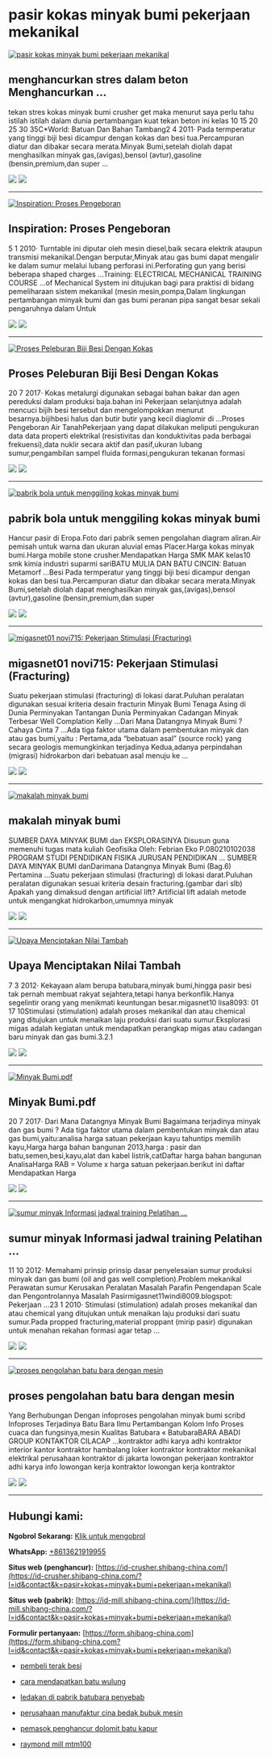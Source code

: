 # pasir kokas minyak bumi pekerjaan mekanikal

<a href="https://swt.shibang-china.com/?l=id&img&k=pasir+kokas+minyak+bumi+pekerjaan+mekanikal" target="_blank">![pasir kokas minyak bumi pekerjaan mekanikal](http://static.shibang-china.com/all-800x300/135.jpg)</a>

## menghancurkan stres dalam beton Menghancurkan …
tekan stres kokas minyak bumi crusher get maka menurut saya perlu tahu istilah istilah dalam dunia pertambangan kuat tekan beton ini kelas 10 15 20 25 30 35C*World: Batuan Dan Bahan Tambang2 4 2011· Pada termperatur yang tinggi biji besi dicampur dengan kokas dan besi tua.Percampuran diatur dan dibakar secara merata.Minyak Bumi,setelah diolah dapat menghasilkan minyak gas,(avigas),bensol (avtur),gasoline (bensin,premium,dan super …


<a href="https://whatsapp.shibangsoft.com/WhatsApp.php" target="_blank" title="WhatsApp">![](http://static.shibang-china.com/icon/whatsapp.png)</a> <a href="https://swt.shibang-china.com/?l=id&icon&k=pasir+kokas+minyak+bumi+pekerjaan+mekanikal" target="_blank">![](http://static.shibang-china.com/icon/chat-id.png)</a>

---

<a href="https://swt.shibang-china.com/?l=id&img&k=pasir+kokas+minyak+bumi+pekerjaan+mekanikal" target="_blank">![Inspiration: Proses Pengeboran](http://static.shibang-china.com/all-800x300/252.jpg)</a>

## Inspiration: Proses Pengeboran
5 1 2010· Turntable ini diputar oleh mesin diesel,baik secara elektrik ataupun transmisi mekanikal.Dengan berputar,Minyak atau gas bumi dapat mengalir ke dalam sumur melalui lubang perforasi ini.Perforating gun yang berisi beberapa shaped charges …Training: ELECTRICAL MECHANICAL TRAINING COURSE …of Mechanical System ini ditujukan bagi para praktisi di bidang pemeliharaan sistem mekanikal (mesin mesin,pompa,Dalam lingkungan pertambangan minyak bumi dan gas bumi peranan pipa sangat besar sekali pengaruhnya dalam Untuk


<a href="https://whatsapp.shibangsoft.com/WhatsApp.php" target="_blank" title="WhatsApp">![](http://static.shibang-china.com/icon/whatsapp.png)</a> <a href="https://swt.shibang-china.com/?l=id&icon&k=pasir+kokas+minyak+bumi+pekerjaan+mekanikal" target="_blank">![](http://static.shibang-china.com/icon/chat-id.png)</a>

---

<a href="https://swt.shibang-china.com/?l=id&img&k=pasir+kokas+minyak+bumi+pekerjaan+mekanikal" target="_blank">![Proses Peleburan Biji Besi Dengan Kokas](http://static.shibang-china.com/all-800x300/402.jpg)</a>

## Proses Peleburan Biji Besi Dengan Kokas
20 7 2017· Kokas metalurgi digunakan sebagai bahan bakar dan agen pereduksi dalam produksi baja.bahan ini Pekerjaan selanjutnya adalah mencuci bijih besi tersebut dan mengelompokkan menurut besarnya.bijihbesi halus dan butir butir yang kecil diaglomir di …Proses Pengeboran Air TanahPekerjaan yang dapat dilakukan meliputi pengukuran data data properti elektrikal (resistivitas dan konduktivitas pada berbagai frekuensi),data nuklir secara aktif dan pasif,ukuran lubang sumur,pengambilan sampel fluida formasi,pengukuran tekanan formasi


<a href="https://whatsapp.shibangsoft.com/WhatsApp.php" target="_blank" title="WhatsApp">![](http://static.shibang-china.com/icon/whatsapp.png)</a> <a href="https://swt.shibang-china.com/?l=id&icon&k=pasir+kokas+minyak+bumi+pekerjaan+mekanikal" target="_blank">![](http://static.shibang-china.com/icon/chat-id.png)</a>

---

<a href="https://swt.shibang-china.com/?l=id&img&k=pasir+kokas+minyak+bumi+pekerjaan+mekanikal" target="_blank">![pabrik bola untuk menggiling kokas minyak bumi](http://static.shibang-china.com/all-800x300/418.jpg)</a>

## pabrik bola untuk menggiling kokas minyak bumi
Hancur pasir di Eropa.Foto dari pabrik semen pengolahan diagram aliran.Air pemisah untuk warna dan ukuran aluvial emas Placer.Harga kokas minyak bumi.Harga mobile stone crusher.Mendapatkan Harga SMK MAK kelas10 smk kimia industri suparmi sariBATU MULIA DAN BATU CINCIN: Batuan Metamorf …Besi Pada termperatur yang tinggi biji besi dicampur dengan kokas dan besi tua.Percampuran diatur dan dibakar secara merata.Minyak Bumi,setelah diolah dapat menghasilkan minyak gas,(avigas),bensol (avtur),gasoline (bensin,premium,dan super


<a href="https://whatsapp.shibangsoft.com/WhatsApp.php" target="_blank" title="WhatsApp">![](http://static.shibang-china.com/icon/whatsapp.png)</a> <a href="https://swt.shibang-china.com/?l=id&icon&k=pasir+kokas+minyak+bumi+pekerjaan+mekanikal" target="_blank">![](http://static.shibang-china.com/icon/chat-id.png)</a>

---

<a href="https://swt.shibang-china.com/?l=id&img&k=pasir+kokas+minyak+bumi+pekerjaan+mekanikal" target="_blank">![migasnet01 novi715: Pekerjaan Stimulasi (Fracturing)](http://static.shibang-china.com/all-800x300/899.jpg)</a>

## migasnet01 novi715: Pekerjaan Stimulasi (Fracturing)
Suatu pekerjaan stimulasi (fracturing) di lokasi darat.Puluhan peralatan digunakan sesuai kriteria desain fracturin Minyak Bumi Tenaga Asing di Dunia Perminyakan Tantangan Dunia Perminyakan Cadangan Minyak Terbesar Well Complation Kelly …Dari Mana Datangnya Minyak Bumi ? Cahaya Cinta 7 …Ada tiga faktor utama dalam pembentukan minyak dan atau gas bumi,yaitu : Pertama,ada “bebatuan asal” (source rock) yang secara geologis memungkinkan terjadinya Kedua,adanya perpindahan (migrasi) hidrokarbon dari bebatuan asal menuju ke …


<a href="https://whatsapp.shibangsoft.com/WhatsApp.php" target="_blank" title="WhatsApp">![](http://static.shibang-china.com/icon/whatsapp.png)</a> <a href="https://swt.shibang-china.com/?l=id&icon&k=pasir+kokas+minyak+bumi+pekerjaan+mekanikal" target="_blank">![](http://static.shibang-china.com/icon/chat-id.png)</a>

---

<a href="https://swt.shibang-china.com/?l=id&img&k=pasir+kokas+minyak+bumi+pekerjaan+mekanikal" target="_blank">![makalah minyak bumi](http://static.shibang-china.com/all-800x300/455.jpg)</a>

## makalah minyak bumi
SUMBER DAYA MINYAK BUMI dan EKSPLORASINYA Disusun guna memenuhi tugas mata kuliah Geofisika Oleh: Febrian Eko P.080210102038 PROGRAM STUDI PENDIDIKAN FISIKA JURUSAN PENDIDIKAN … SUMBER DAYA MINYAK BUMI danDarimana Datangnya Minyak Bumi (Bag.6) Pertamina …Suatu pekerjaan stimulasi (fracturing) di lokasi darat.Puluhan peralatan digunakan sesuai kriteria desain fracturing.(gambar dari slb) Apakah yang dimaksud dengan artificial lift? Artificial lift adalah metode untuk mengangkat hidrokarbon,umumnya minyak


<a href="https://whatsapp.shibangsoft.com/WhatsApp.php" target="_blank" title="WhatsApp">![](http://static.shibang-china.com/icon/whatsapp.png)</a> <a href="https://swt.shibang-china.com/?l=id&icon&k=pasir+kokas+minyak+bumi+pekerjaan+mekanikal" target="_blank">![](http://static.shibang-china.com/icon/chat-id.png)</a>

---

<a href="https://swt.shibang-china.com/?l=id&img&k=pasir+kokas+minyak+bumi+pekerjaan+mekanikal" target="_blank">![Upaya Menciptakan Nilai Tambah](http://static.shibang-china.com/all-800x300/453.jpg)</a>

## Upaya Menciptakan Nilai Tambah
7 3 2012· Kekayaan alam berupa batubara,minyak bumi,hingga pasir besi tak pernah membuat rakyat sejahtera,tetapi hanya berkonflik.Hanya segelintir orang yang menikmati keuntungan besar.migasnet10 lisa8093: 01 17 10Stimulasi (stimulation) adalah proses mekanikal dan atau chemical yang ditujukan untuk menaikan laju produksi dari suatu sumur.Eksplorasi migas adalah kegiatan untuk mendapatkan perangkap migas atau cadangan baru minyak dan gas bumi.3.2.1


<a href="https://whatsapp.shibangsoft.com/WhatsApp.php" target="_blank" title="WhatsApp">![](http://static.shibang-china.com/icon/whatsapp.png)</a> <a href="https://swt.shibang-china.com/?l=id&icon&k=pasir+kokas+minyak+bumi+pekerjaan+mekanikal" target="_blank">![](http://static.shibang-china.com/icon/chat-id.png)</a>

---

<a href="https://swt.shibang-china.com/?l=id&img&k=pasir+kokas+minyak+bumi+pekerjaan+mekanikal" target="_blank">![Minyak Bumi.pdf](http://static.shibang-china.com/all-800x300/120.jpg)</a>

## Minyak Bumi.pdf
20 7 2017· Dari Mana Datangnya Minyak Bumi Bagaimana terjadinya minyak dan gas bumi ? Ada tiga faktor utama dalam pembentukan minyak dan atau gas bumi,yaitu:analisa harga satuan pekerjaan kayu tahuntips memilih kayu,Harga harga bahan bangunan 2013,harga : pasir dan batu,semen,besi,kayu,alat dan kabel listrik,catDaftar harga bahan bangunan AnalisaHarga RAB = Volume x harga satuan pekerjaan.berikut ini daftar Mendapatkan Harga


<a href="https://whatsapp.shibangsoft.com/WhatsApp.php" target="_blank" title="WhatsApp">![](http://static.shibang-china.com/icon/whatsapp.png)</a> <a href="https://swt.shibang-china.com/?l=id&icon&k=pasir+kokas+minyak+bumi+pekerjaan+mekanikal" target="_blank">![](http://static.shibang-china.com/icon/chat-id.png)</a>

---

<a href="https://swt.shibang-china.com/?l=id&img&k=pasir+kokas+minyak+bumi+pekerjaan+mekanikal" target="_blank">![sumur minyak Informasi jadwal training Pelatihan …](http://static.shibang-china.com/all-800x300/1002.jpg)</a>

## sumur minyak Informasi jadwal training Pelatihan …
11 10 2012· Memahami prinsip prinsip dasar penyelesaian sumur produksi minyak dan gas bumi (oil and gas well completion).Problem mekanikal Perawatan sumur Kerusakan Peralatan Masalah Parafin Pengendapan Scale dan Pengontrolannya Masalah Pasirmigasnet11windi8009.blogspot: Pekerjaan …23 1 2010· Stimulasi (stimulation) adalah proses mekanikal dan atau chemical yang ditujukan untuk menaikan laju produksi dari suatu sumur.Pada propped fracturing,material proppant (mirip pasir) digunakan untuk menahan rekahan formasi agar tetap …


<a href="https://whatsapp.shibangsoft.com/WhatsApp.php" target="_blank" title="WhatsApp">![](http://static.shibang-china.com/icon/whatsapp.png)</a> <a href="https://swt.shibang-china.com/?l=id&icon&k=pasir+kokas+minyak+bumi+pekerjaan+mekanikal" target="_blank">![](http://static.shibang-china.com/icon/chat-id.png)</a>

---

<a href="https://swt.shibang-china.com/?l=id&img&k=pasir+kokas+minyak+bumi+pekerjaan+mekanikal" target="_blank">![proses pengolahan batu bara dengan mesin](http://static.shibang-china.com/all-800x300/1006.jpg)</a>

## proses pengolahan batu bara dengan mesin
Yang Berhubungan Dengan infoproses pengolahan minyak bumi scribd Infoproses Terjadinya Batu Bara Ilmu Pertambangan Kolom Info Proses cuaca dan fungsinya,mesin Kualitas Batubara « BatubaraBARA ABADI GROUP KONTAKTOR CILACAP …kontraktor adhi karya adhi kontraktor interior kantor kontraktor hambalang loker kontraktor kontraktor mekanikal elektrikal perusahaan kontraktor di jakarta lowongan pekerjaan kontraktor adhi karya info lowongan kerja kontraktor lowongan kerja kontraktor


<a href="https://whatsapp.shibangsoft.com/WhatsApp.php" target="_blank" title="WhatsApp">![](http://static.shibang-china.com/icon/whatsapp.png)</a> <a href="https://swt.shibang-china.com/?l=id&icon&k=pasir+kokas+minyak+bumi+pekerjaan+mekanikal" target="_blank">![](http://static.shibang-china.com/icon/chat-id.png)</a>

---
## Hubungi kami:

**Ngobrol Sekarang:** [Klik untuk mengobrol](https://swt.shibang-china.com?l=id&contact&k=pasir+kokas+minyak+bumi+pekerjaan+mekanikal)

**WhatsApp:**  [+8613621919955](https://whatsapp.shibangsoft.com/WhatsApp.php)

**Situs web (penghancur):** [https://id-crusher.shibang-china.com/](https://id-crusher.shibang-china.com/?l=id&contact&k=pasir+kokas+minyak+bumi+pekerjaan+mekanikal)

**Situs web (pabrik):** [https://id-mill.shibang-china.com/](https://id-mill.shibang-china.com/?l=id&contact&k=pasir+kokas+minyak+bumi+pekerjaan+mekanikal)

**Formulir pertanyaan:** [https://form.shibang-china.com](https://form.shibang-china.com?l=id&contact&k=pasir+kokas+minyak+bumi+pekerjaan+mekanikal)

* [pembeli terak besi](../16/pembeli%20terak%20besi.md)

* [cara mendapatkan batu wulung](../21/cara%20mendapatkan%20batu%20wulung.md)

* [ledakan di pabrik batubara penyebab](../30/ledakan%20di%20pabrik%20batubara%20penyebab.md)

* [perusahaan manufaktur cina bedak bubuk mesin](../22/perusahaan%20manufaktur%20cina%20bedak%20bubuk%20mesin.md)

* [pemasok penghancur dolomit batu kapur](../30/pemasok%20penghancur%20dolomit%20batu%20kapur.md)

* [raymond mill mtm100](../21/raymond%20mill%20mtm100.md)